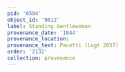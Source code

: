 ```yaml
---
pid: '6594'
object_id: '9612'
label: Standing Gentlewoman
provenance_date: '1844'
provenance_location:
provenance_text: Pacetti (Lugt 2057)
order: '2132'
collection: provenance
---
```

